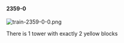 #### 2359-0
![train-2359-0-0.png](https://github.com/lil-lab/nlvr/raw/master/nlvr/train/images/29/train-2359-0-0.png "train-2359-0-0.png")

There is 1 tower with exactly 2 yellow blocks